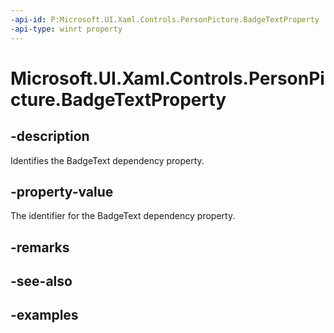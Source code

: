 ```yaml
---
-api-id: P:Microsoft.UI.Xaml.Controls.PersonPicture.BadgeTextProperty
-api-type: winrt property
---
```

<!-- Property syntax.
public DependencyProperty BadgeTextProperty { get; }
-->

# Microsoft.UI.Xaml.Controls.PersonPicture.BadgeTextProperty


## -description

Identifies the BadgeText dependency property.


## -property-value

The identifier for the BadgeText dependency property.


## -remarks


## -see-also


## -examples


